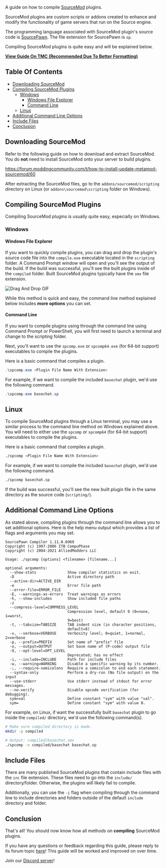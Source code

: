 A guide on how to compile [SourceMod](https://www.sourcemod.net/about.php) plugins.

SourceMod plugins are custom scripts or addons created to enhance and modify the functionality of game servers that run on the Source engine.

The programming language associated with SourceMod plugin's source code is [SourcePawn](https://github.com/alliedmodders/sourcepawn). The file extension for SourcePawn is `sp`.

Compiling SourceMod plugins is quite easy and will be explained below.

[**View Guide On TMC (Recommended Due To Better Formatting)**](https://forum.moddingcommunity.com/t/how-to-compile-sourcemod-plugins/194)

## Table Of Contents
* [Downloading SourceMod](#downloading-sourcemod)
* [Compiling SourceMod Plugins](#compiling-sourcemod-plugins)
  * [Windows](#windows)
    * [Windows File Explorer](#windows-file-explorer)
    * [Command Line](#command-line)
  * [Linux](#linux)
* [Additional Command Line Options](#additional-command-line-options)
* [Include Files](#include-files)
* [Conclusion](#conclusion)

## Downloading SourceMod
Refer to the following guide on how to download and extract SourceMod. You do **not** need to install SourceMod onto your server to build plugins.

https://forum.moddingcommunity.com/t/how-to-install-update-metamod-sourcemod/60

After extracting the SourceMod files, go to the `addons/sourcemod/scripting` directory on Linux (or `addons\sourcemod\scripting` folder on Windows).

## Compiling SourceMod Plugins
Compiling SourceMod plugins is usually quite easy, especially on Windows.

### Windows
#### Windows File Explorer
If you want to quickly compile plugins, you can drag and drop the plugin's source code file into the `compile.exe` executable located in the `scripting` folder. A Command Prompt window will open and you'll see the output of the build. If the build was successful, you'll see the built plugins inside of the `compiled` folder. Built SourceMod plugins typically have the `smx` file extension.

![Drag And Drop GIF](https://github.com/modcommunity/how-to-compile-sourcemod-plugins/raw/main/images/gui-dnd.gif)

While this method is quick and easy, the command line method explained below includes **more options** you can set.

#### Command Line
If you want to compile plugins using through the command line using Command Prompt or PowerShell, you will first need to launch a terminal and change to the scripting folder.

Next, you'll want to use the `spcomp.exe` or `spcomp64.exe` (for 64-bit support) executables to compile the plugins.

Here is a basic command that compiles a plugin.

```powershell
.\spcomp.exe <Plugin File Name With Extension>
```

For example, if we want to compile the included `basechat` plugin, we'd use the following command.

```powershell
.\spcomp.exe basechat.sp
```

## Linux
To compile SourceMod plugins through a Linux terminal, you may use a similar process to the command line method on Windows explained above. You will need to either use the `spcomp` or `spcomp64` (for 64-bit support) executables to compile the plugins.

Here is a basic command that compiles a plugin.

```bash
./spcomp <Plugin File Name With Extension>
```

For example, if we want to compile the included `basechat` plugin, we'd use the following command.

```bash
./spcomp basechat.sp
```

If the build was successful, you'll see the new built plugin file in the same directory as the source code (`scripting/`).

## Additional Command Line Options
As stated above, compiling plugins through the command line allows you to set additional options. Here is the help menu output which provides a list of flags and arguments you may set.

```
SourcePawn Compiler 1.11.0.6969
Copyright (c) 1997-2006 ITB CompuPhase
Copyright (c) 2004-2021 AlliedModders LLC

Usage: ./spcomp [options] <filename> [filename...]

optional arguments:
  --show-stats              Show compiler statistics on exit.
  -D                        Active directory path
  --active-dir=ACTIVE_DIR
  -e                        Error file path
  --error-file=ERROR_FILE
  -E, --warnings-as-errors  Treat warnings as errors
  -h, --show-includes       Show included file paths
  -z
  --compress-level=COMPRESS_LEVEL
                            Compression level, default 9 (0=none, 1=worst,
                            9=best)
  -t, --tabsize=TABSIZE     TAB indent size (in character positions,
                            default=8)
  -v, --verbose=VERBOSE     Verbosity level; 0=quiet, 1=normal, 2=verbose
  -p, --prefix=PREFIX       Set name of "prefix" file
  -o, --output=OUTPUT       Set base name of (P-code) output file
  -O, --opt-level=OPT_LEVEL
                            Deprecated; has no effect
  -i, --include=INCLUDE     Path for include files
  -w, --warning=WARNING     Disable a specific warning by its number.
  -;, --require-semicolons  Require a semicolon to end each statement.
  --syntax-only             Perform a dry-run (No file output) on the input
  --use-stderr              Use stderr instead of stdout for error messages.
  --no-verify               Disable opcode verification (for debugging).
  sym=val                   Define constant "sym" with value "val".
  sym=                      Define constant "sym" with value 0.
```

For example, on Linux, if want the successfully built `basechat` plugin to go inside the `compiled/` directory, we'd use the following command(s).

```bash
# Make sure compiled directory is made.
mkdir -p compiled

# Output: compiled/basechat.smx
./spcomp -o compiled/basechat basechat.sp
```

## Include Files
There are many published SourceMod plugins that contain include files with the `inc` file extension. These files need to go into the `include/` directory/folder. Otherwise, the plugins will likely fail to compile.

Additionally, you can use the `-i` flag when compiling through the command line to include directories and folders outside of the default `include` directory and folder.

## Conclusion
That's all! You should now know how all methods on **compiling** SourceMod plugins.

If you have any questions or feedback regarding this guide, please reply to its forum topic [here](https://forum.moddingcommunity.com/t/how-to-compile-sourcemod-plugins/194)! This guide will be worked and improved on over time.

Join our [Discord server](https://discord.moddingcommunity.com)!
